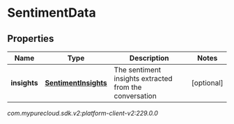 # SentimentData


## Properties

| Name | Type | Description | Notes |
| ------------ | ------------- | ------------- | ------------- |
| **insights** | [**SentimentInsights**](SentimentInsights) | The sentiment insights extracted from the conversation |  [optional] |




_com.mypurecloud.sdk.v2:platform-client-v2:229.0.0_
